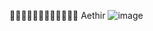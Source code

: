 🕵️‍♀️🕵️‍♀️🕵️‍♀️🕵️‍♀️🕵️‍♀️🕵️‍♀️
Aethir
![image](https://github.com/user-attachments/assets/d944c9bf-5f1a-40a1-ba55-3439eda07b83)
